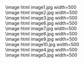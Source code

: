 \image html image1.jpg width=500 <br>
\image html image2.jpg width=500 <br>
\image html image3.jpg width=500 <br>
\image html image6.jpg width=500 <br>
\image html image7.jpg width=500 <br>
\image html image8.jpg width=500 <br>
\image html image9.jpg width=500 <br>
\image html image10.jpg width=500 <br>
\image html image4.jpg width=500 <br>
\image html image5.jpg width=500 <br>
